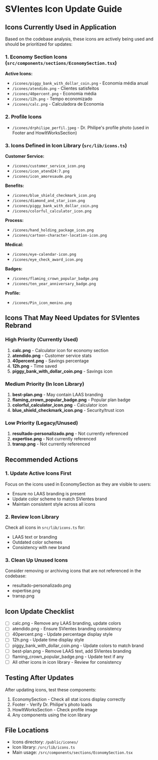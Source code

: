 # SVlentes Icon Update Guide

## Icons Currently Used in Application

Based on the codebase analysis, these icons are actively being used and should be prioritized for updates:

### 1. Economy Section Icons (`src/components/sections/EconomySection.tsx`)

**Active Icons:**
- `/icones/piggy_bank_with_dollar_coin.png` - Economia média anual
- `/icones/atendido.png` - Clientes satisfeitos  
- `/icones/40percent.png` - Economia média
- `/icones/12h.png` - Tempo economizado
- `/icones/calc.png` - Calculadora de Economia

### 2. Profile Icons
- `/icones/drphilipe_perfil.jpeg` - Dr. Philipe's profile photo (used in Footer and HowItWorksSection)

### 3. Icons Defined in Icon Library (`src/lib/icons.ts`)

**Customer Service:**
- `/icones/customer_service_icon.png`
- `/icones/icon_atend24:7.png`
- `/icones/icon_amoresaude.png`

**Benefits:**
- `/icones/blue_shield_checkmark_icon.png`
- `/icones/diamond_and_star_icon.png`
- `/icones/piggy_bank_with_dollar_coin.png`
- `/icones/colorful_calculator_icon.png`

**Process:**
- `/icones/hand_holding_package_icon.png`
- `/icones/cartoon-character-location-icon.png`

**Medical:**
- `/icones/eye-calendar-icon.png`
- `/icones/eye_check_award_icon.png`

**Badges:**
- `/icones/flaming_crown_popular_badge.png`
- `/icones/ten_year_anniversary_badge.png`

**Profile:**
- `/icones/Pin_icon_menino.png`

## Icons That May Need Updates for SVlentes Rebrand

### High Priority (Currently Used)
1. **calc.png** - Calculator icon for economy section
2. **atendido.png** - Customer service stats
3. **40percent.png** - Savings percentage
4. **12h.png** - Time saved
5. **piggy_bank_with_dollar_coin.png** - Savings icon

### Medium Priority (In Icon Library)
1. **best-plan.png** - May contain LAAS branding
2. **flaming_crown_popular_badge.png** - Popular plan badge
3. **colorful_calculator_icon.png** - Calculator icon
4. **blue_shield_checkmark_icon.png** - Security/trust icon

### Low Priority (Legacy/Unused)
1. **resultado-personalizado.png** - Not currently referenced
2. **expertise.png** - Not currently referenced  
3. **transp.png** - Not currently referenced

## Recommended Actions

### 1. Update Active Icons First
Focus on the icons used in EconomySection as they are visible to users:
- Ensure no LAAS branding is present
- Update color scheme to match SVlentes brand
- Maintain consistent style across all icons

### 2. Review Icon Library
Check all icons in `src/lib/icons.ts` for:
- LAAS text or branding
- Outdated color schemes
- Consistency with new brand

### 3. Clean Up Unused Icons
Consider removing or archiving icons that are not referenced in the codebase:
- resultado-personalizado.png
- expertise.png  
- transp.png

## Icon Update Checklist

- [ ] calc.png - Remove any LAAS branding, update colors
- [ ] atendido.png - Ensure SVlentes branding consistency
- [ ] 40percent.png - Update percentage display style
- [ ] 12h.png - Update time display style
- [ ] piggy_bank_with_dollar_coin.png - Update colors to match brand
- [ ] best-plan.png - Remove LAAS text, add SVlentes branding
- [ ] flaming_crown_popular_badge.png - Update text if any
- [ ] All other icons in icon library - Review for consistency

## Testing After Updates

After updating icons, test these components:
1. EconomySection - Check all stat icons display correctly
2. Footer - Verify Dr. Philipe's photo loads
3. HowItWorksSection - Check profile image
4. Any components using the icon library

## File Locations

- Icons directory: `/public/icones/`
- Icon library: `/src/lib/icons.ts`
- Main usage: `/src/components/sections/EconomySection.tsx`